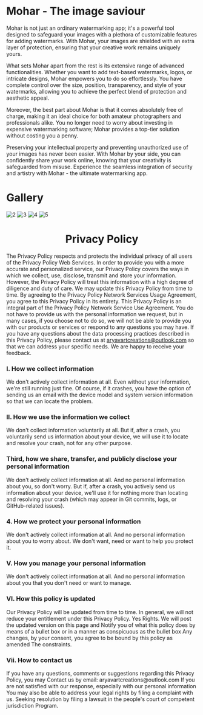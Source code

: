 # Mohar - The image saviour

Mohar is not just an ordinary watermarking app; it's a powerful tool designed to safeguard your images with a plethora of customizable features for adding watermarks. With Mohar, your images are shielded with an extra layer of protection, ensuring that your creative work remains uniquely yours.

What sets Mohar apart from the rest is its extensive range of advanced functionalities. Whether you want to add text-based watermarks, logos, or intricate designs, Mohar empowers you to do so effortlessly. You have complete control over the size, position, transparency, and style of your watermarks, allowing you to achieve the perfect blend of protection and aesthetic appeal.

Moreover, the best part about Mohar is that it comes absolutely free of charge, making it an ideal choice for both amateur photographers and professionals alike. You no longer need to worry about investing in expensive watermarking software; Mohar provides a top-tier solution without costing you a penny.

Preserving your intellectual property and preventing unauthorized use of your images has never been easier. With Mohar by your side, you can confidently share your work online, knowing that your creativity is safeguarded from misuse. Experience the seamless integration of security and artistry with Mohar - the ultimate watermarking app.

# Gallery

![2](https://github.com/aryavartcreations/Mohar/assets/117010357/b6741b33-1460-4244-b0b1-415926e7903b)
![3](https://github.com/aryavartcreations/Mohar/assets/117010357/6889e392-e71b-4e54-825c-9247f5ffd076)
![4](https://github.com/aryavartcreations/Mohar/assets/117010357/183f6fff-63f6-474b-9006-ddad9a5cbfcd)
![5](https://github.com/aryavartcreations/Mohar/assets/117010357/1a852079-fd42-4fbb-ab4e-e86d3722225b)


<h1 align="center">Privacy Policy</h1>

The Privacy Policy respects and protects the individual privacy of all users of the Privacy Policy
Web Services. In order to provide you with a more accurate and personalized service, our Privacy
Policy covers the ways in which we collect, use, disclose, transmit and store your information.
However, the Privacy Policy will treat this information with a high degree of diligence and duty of
care. We may update this Privacy Policy from time to time. By agreeing to the Privacy Policy Network
Services Usage Agreement, you agree to this Privacy Policy in its entirety. This Privacy Policy is
an integral part of the Privacy Policy Network Service Use Agreement. You do not have to provide us
with the personal information we request, but in many cases, if you choose not to do so, we will not
be able to provide you with our products or services or respond to any questions you may have. If
you have any questions about the data processing practices described in this Privacy Policy, please
contact us at [aryavartcreations@outlook.com](mailto:aryavartcreations@outlook.com) so that we can address your specific needs. We are
happy to receive your feedback.

<h3> I. How we collect information</h3>
We don't actively collect information at all. Even without your information, we're still running just fine. Of course, if it crashes, you have the option of sending us an email with the device model and system version information so that we can locate the problem.

<h3> II. How we use the information we collect</h3>
We don't collect information voluntarily at all. But if, after a crash, you voluntarily send us information about your device, we will use it to locate and resolve your crash, not for any other purpose.

<h3> Third, how we share, transfer, and publicly disclose your personal information</h3>
We don't actively collect information at all. And no personal information about you, so don't worry.
But if, after a crash, you actively send us information about your device, we'll use it for nothing more than locating and resolving your crash (which may appear in Git commits, logs, or GitHub-related issues).

<h3> 4. How we protect your personal information</h3>
We don't actively collect information at all. And no personal information about you to worry about. We don't want, need or want to help you protect it.

<h3> V. How you manage your personal information</h3>
We don't actively collect information at all. And no personal information about you that you don't need or want to manage.

<h3> VI. How this policy is updated</h3>
Our Privacy Policy will be updated from time to time.
In general, we will not reduce your entitlement under this Privacy Policy.
Yes Rights. We will post the updated version on this page and
Notify you of what this policy does by means of a bullet box or in a manner as conspicuous as the bullet box
Any changes, by your consent, you agree to be bound by this policy as amended
The constraints.
<h3>Vii. How to contact us</h3>
If you have any questions, comments or suggestions regarding this Privacy Policy, you may
Contact us by email: aryavartcreations@outlook.com If you are not satisfied with our response, especially with our personal information
You may also be able to address your legal rights by filing a complaint with us.
Seeking resolution by filing a lawsuit in the people's court of competent jurisdiction
Program.
